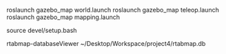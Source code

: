 roslaunch gazebo_map world.launch
roslaunch gazebo_map teleop.launch
roslaunch gazebo_map mapping.launch



source devel/setup.bash

rtabmap-databaseViewer ~/Desktop/Workspace/project4/rtabmap.db


